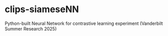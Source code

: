 # clips-siameseNN
Python-built Neural Network for contrastive learning experiment (Vanderbilt Summer Research 2025)
